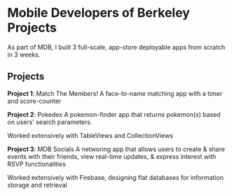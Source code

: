 # Mobile Developers of Berkeley Projects

As part of MDB, I built 3 full-scale, app-store deployable apps from scratch in 3 weeks.

## Projects

**Project 1**: Match The Members!
A face-to-name matching app with a timer and score-counter

**Project 2**: Pokedex
A pokemon-finder app that returns pokemon(s) based on users' search parameters.

Worked extensively with TableViews and CollectionViews

**Project 3**: MDB Socials
A networing app that allows users to create & share events with their friends, view real-time updates, & express interest with RSVP functionalities 

Worked extensively with Firebase, designing flat databases for information storage and retrieval